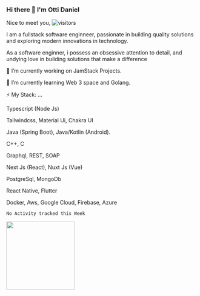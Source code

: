 ### Hi there 👋 I'm Otti Daniel

Nice to meet you, ![visitors](https://visitor-badge.glitch.me/badge?page_id=page.id)

I am a fullstack software enginneer, passionate in building quality solutions and exploring modern innovations in technology.

As a software enginner, i possess an obsessive attention to detail, and undying love in building solutions that make a difference

🔭 I’m currently working on JamStack Projects.

🌱 I’m currently learning Web 3 space and Golang.

⚡ My Stack: ...
 
Typescript (Node Js)
 
Tailwindcss, Material Ui, Chakra UI
 
Java (Spring Boot), Java/Kotlin (Android).

C++, C

Graphql, REST, SOAP

Next Js (React), Nuxt Js (Vue)

PostgreSql, MongoDb

React Native, Flutter

Docker, Aws, Google Cloud, Firebase, Azure

<!--START_SECTION:waka-->
```text
No Activity tracked this Week
```
<!--END_SECTION:waka-->

<img height="180em" src="https://github-readme-stats.vercel.app/api?username=Sir-Dazzling&show_icons=true&hide_border=true&&count_private=true&include_all_commits=true" />

<!--
**Sir-Dazzling/Sir-Dazzling** is a ✨ _special_ ✨ repository because its `README.md` (this file) appears on your GitHub profile.

Here are some ideas to get you started:

